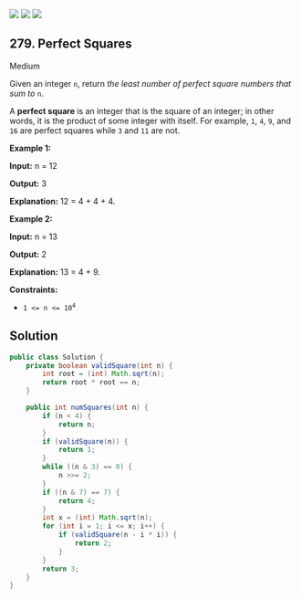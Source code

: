 [![](https://img.shields.io/github/stars/javadev/LeetCode-in-Java?label=Stars&style=flat-square)](https://github.com/javadev/LeetCode-in-Java)
[![](https://img.shields.io/github/forks/javadev/LeetCode-in-Java?label=Fork%20me%20on%20GitHub%20&style=flat-square)](https://github.com/javadev/LeetCode-in-Java/fork)
[![](https://img.shields.io/badge/-LeetCode%20in%20Kotlin-blue?style=flat-square)](https://github.com/javadev/LeetCode-in-Kotlin)

## 279\. Perfect Squares

Medium

Given an integer `n`, return _the least number of perfect square numbers that sum to_ `n`.

A **perfect square** is an integer that is the square of an integer; in other words, it is the product of some integer with itself. For example, `1`, `4`, `9`, and `16` are perfect squares while `3` and `11` are not.

**Example 1:**

**Input:** n = 12

**Output:** 3

**Explanation:** 12 = 4 + 4 + 4. 

**Example 2:**

**Input:** n = 13

**Output:** 2

**Explanation:** 13 = 4 + 9. 

**Constraints:**

*   <code>1 <= n <= 10<sup>4</sup></code>

## Solution

```java
public class Solution {
    private boolean validSquare(int n) {
        int root = (int) Math.sqrt(n);
        return root * root == n;
    }

    public int numSquares(int n) {
        if (n < 4) {
            return n;
        }
        if (validSquare(n)) {
            return 1;
        }
        while ((n & 3) == 0) {
            n >>= 2;
        }
        if ((n & 7) == 7) {
            return 4;
        }
        int x = (int) Math.sqrt(n);
        for (int i = 1; i <= x; i++) {
            if (validSquare(n - i * i)) {
                return 2;
            }
        }
        return 3;
    }
}
```